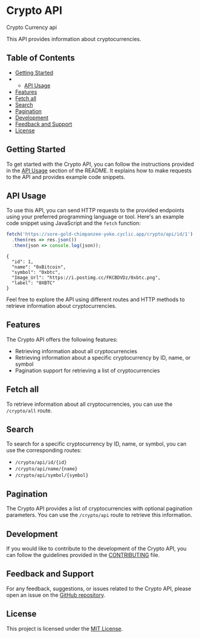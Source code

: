 # Crypto API
Crypto Currency api 

This API provides information about cryptocurrencies.

## Table of Contents

- [Getting Started](#getting-started)
- - [API Usage](#api-usage)
- [Features](#features)
- [Fetch all](#fetch-all)
- [Search](#search)
- [Pagination](#pagination)
- [Development](#development)
- [Feedback and Support](#feedback-and-support)
- [License](#license)

## Getting Started

To get started with the Crypto API, you can follow the instructions provided in the [API Usage](#api-usage) section of the README. It explains how to make requests to the API and provides example code snippets.


## API Usage

To use this API, you can send HTTP requests to the provided endpoints using your preferred programming language or tool. Here's an example code snippet using JavaScript and the `fetch` function:

```javascript
fetch('https://sore-gold-chimpanzee-yoke.cyclic.app/crypto/api/id/1')
  .then(res => res.json())
  .then(json => console.log(json));
```

```The response will be in the following format:
{
  "id": 1,
  "name": "0xBitcoin",
  "symbol": "0xbtc",
  "Image_Url": "https://i.postimg.cc/FKCBDVDz/0xbtc.png",
  "label": "0XBTC"
}
```
Feel free to explore the API using different routes and HTTP methods to retrieve information about cryptocurrencies.

## Features

The Crypto API offers the following features:

- Retrieving information about all cryptocurrencies
- Retrieving information about a specific cryptocurrency by ID, name, or symbol
- Pagination support for retrieving a list of cryptocurrencies

## Fetch all

To retrieve information about all cryptocurrencies, you can use the `/crypto/all` route.

## Search

To search for a specific cryptocurrency by ID, name, or symbol, you can use the corresponding routes:

- `/crypto/api/id/{id}`
- `/crypto/api/name/{name}`
- `/crypto/api/symbol/{symbol}`

## Pagination

The Crypto API provides a list of cryptocurrencies with optional pagination parameters. You can use the `/crypto/api` route to retrieve this information.

## Development

If you would like to contribute to the development of the Crypto API, you can follow the guidelines provided in the [CONTRIBUTING](CONTRIBUTING.md) file.

## Feedback and Support

For any feedback, suggestions, or issues related to the Crypto API, please open an issue on the [GitHub repository](https://github.com/Mansi-Tiwari/cryptoapi).

## License

This project is licensed under the [MIT License](LICENSE).
